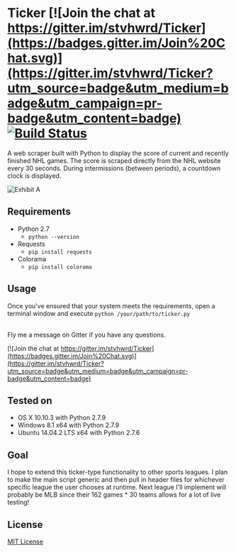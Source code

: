 # Ticker [![Join the chat at https://gitter.im/stvhwrd/Ticker](https://badges.gitter.im/Join%20Chat.svg)](https://gitter.im/stvhwrd/Ticker?utm_source=badge&utm_medium=badge&utm_campaign=pr-badge&utm_content=badge)  [![Build Status](https://travis-ci.org/stvhwrd/Ticker.svg?branch=master)](https://travis-ci.org/stvhwrd/Ticker)

A web scraper built with Python to display the score of current and recently finished NHL games.  The score is scraped directly from the NHL website every 30 seconds.  During intermissions (between periods), a countdown clock is displayed.

![Exhibit A](https://github.com/stvhwrd/Ticker/blob/master/Screenshots/IntermissionClock.png?raw=true)

## Requirements

* Python 2.7
    * `python --version`
* Requests
    * `pip install requests`
* Colorama
    * `pip install colorama`

## Usage
Once you've ensured that your system meets the requirements, open a terminal window and execute
`python /your/path/to/ticker.py`
<br>
<br>

Fly me a message on Gitter if you have any questions.

[![Join the chat at https://gitter.im/stvhwrd/Ticker](https://badges.gitter.im/Join%20Chat.svg)](https://gitter.im/stvhwrd/Ticker?utm_source=badge&utm_medium=badge&utm_campaign=pr-badge&utm_content=badge)

## Tested on

* OS X 10.10.3 with Python 2.7.9
* Windows 8.1 x64 with Python 2.7.9
* Ubuntu 14.04.2 LTS x64 with Python 2.7.6

## Goal
I hope to extend this ticker-type functionality to other sports leagues.  I plan to make the main script generic and then pull in header files for whichever specific league the user chooses at runtime.  Next league I'll implement will probably be MLB since their 162 games * 30 teams allows for a lot of live testing!

## License

[MIT License](http://opensource.org/licenses/MIT)
